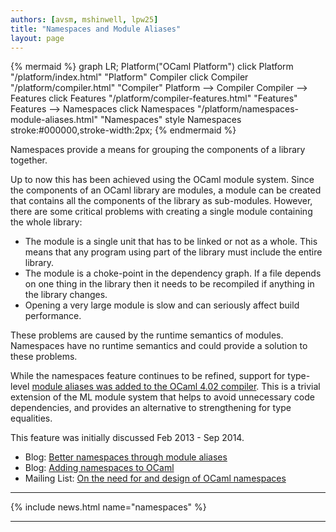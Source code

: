 ```yaml
---
authors: [avsm, mshinwell, lpw25]
title: "Namespaces and Module Aliases"
layout: page
---
```


{% mermaid %}
graph LR;
Platform("OCaml Platform")
click Platform "/platform/index.html" "Platform"
Compiler
click Compiler "/platform/compiler.html" "Compiler"
Platform --> Compiler
Compiler --> Features
click Features "/platform/compiler-features.html" "Features"
Features --> Namespaces
click Namespaces "/platform/namespaces-module-aliases.html" "Namespaces"
style Namespaces stroke:#000000,stroke-width:2px;
{% endmermaid %}

Namespaces provide a means for grouping the components of a library together.

Up to now this has been achieved using the OCaml module system. Since the components of an OCaml library are modules, a module can be created that contains all the components of the library as sub-modules. However, there are some critical problems with creating a single module containing the whole library:

* The module is a single unit that has to be linked or not as a whole. This means that any program using part of the library must      include the entire library.
* The module is a choke-point in the dependency graph. If a file depends on one thing in the library then it needs to be recompiled if anything in the library changes.
* Opening a very large module is slow and can seriously affect build performance.

These problems are caused by the runtime semantics of modules. Namespaces have no runtime semantics and could provide a solution to these problems.

While the namespaces feature continues to be refined, support for type-level [module aliases was added to the OCaml 4.02 compiler](https://caml.inria.fr/pub/docs/manual-ocaml/extn.html#sec235). This is a trivial extension of the ML module system that helps to avoid unnecessary code dependencies, and provides an alternative to strengthening for type equalities.

This feature was initially discussed Feb 2013 - Sep 2014.

- Blog: [Better namespaces through module aliases](https://blogs.janestreet.com/better-namespaces-through-module-aliases/)
- Blog: [Adding namespaces to OCaml](http://www.lpw25.net/2013/03/10/ocaml-namespaces.html)
- Mailing List: [On the need for and design of OCaml namespaces](http://lists.ocaml.org/pipermail/platform/2013-February/000050.html)

----

{% include news.html name="namespaces" %}

----
